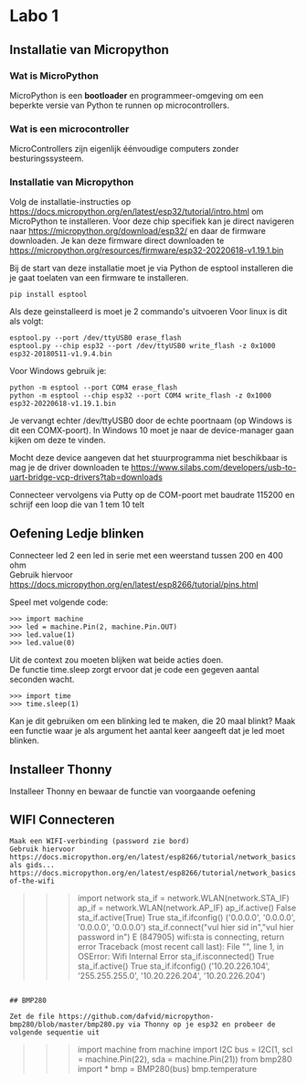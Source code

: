 # Labo 1

## Installatie van Micropython

### Wat is MicroPython

MicroPython is een **bootloader** en programmeer-omgeving om een beperkte versie van Python te runnen op microcontrollers.  

### Wat is een microcontroller

MicroControllers zijn eigenlijk éénvoudige computers zonder besturingssysteem.

### Installatie van Micropython

Volg de installatie-instructies op https://docs.micropython.org/en/latest/esp32/tutorial/intro.html om MicroPython te installeren.
Voor deze chip specifiek kan je direct navigeren naar https://micropython.org/download/esp32/ en daar de firmware downloaden.
Je kan deze firmware direct downloaden te https://micropython.org/resources/firmware/esp32-20220618-v1.19.1.bin

Bij de start van deze installatie moet je via Python de esptool installeren die je gaat toelaten van een firmware te installeren.

~~~
pip install esptool
~~~

Als deze geinstalleerd is moet je 2 commando's uitvoeren
Voor linux is dit als volgt:

~~~
esptool.py --port /dev/ttyUSB0 erase_flash
esptool.py --chip esp32 --port /dev/ttyUSB0 write_flash -z 0x1000 esp32-20180511-v1.9.4.bin
~~~

Voor Windows gebruik je:

~~~
python -m esptool --port COM4 erase_flash
python -m esptool --chip esp32 --port COM4 write_flash -z 0x1000 esp32-20220618-v1.19.1.bin
~~~

Je vervangt echter /dev/ttyUSB0 door de echte poortnaam (op Windows is dit een COMX-poort).
In Windows 10 moet je naar de device-manager gaan kijken om deze te vinden.

Mocht deze device aangeven dat het stuurprogramma niet beschikbaar is mag je de driver downloaden te
https://www.silabs.com/developers/usb-to-uart-bridge-vcp-drivers?tab=downloads

Connecteer vervolgens via Putty op de COM-poort met baudrate 115200 en schrijf een loop die van 1 tem 10 telt

## Oefening Ledje blinken

Connecteer led 2 een led in serie met een weerstand tussen 200 en 400 ohm  
Gebruik hiervoor https://docs.micropython.org/en/latest/esp8266/tutorial/pins.html

Speel met volgende code:

~~~
>>> import machine
>>> led = machine.Pin(2, machine.Pin.OUT)
>>> led.value(1)
>>> led.value(0)
~~~

Uit de context zou moeten blijken wat beide acties doen.  
De functie time.sleep zorgt ervoor dat je code een gegeven aantal seconden wacht.  

~~~
>>> import time
>>> time.sleep(1)
~~~

Kan je dit gebruiken om een blinking led te maken, die 20 maal blinkt?
Maak een functie waar je als argument het aantal keer aangeeft dat je led moet blinken.

## Installeer Thonny

Installeer Thonny en bewaar de functie van voorgaande oefening

## WIFI Connecteren

~~~
Maak een WIFI-verbinding (password zie bord)
Gebruik hiervoor https://docs.micropython.org/en/latest/esp8266/tutorial/network_basics.html als gids...
https://docs.micropython.org/en/latest/esp8266/tutorial/network_basics.html#configuration-of-the-wifi

~~~
>>>
>>> import network
>>> sta_if = network.WLAN(network.STA_IF)
>>> ap_if = network.WLAN(network.AP_IF)
>>> ap_if.active()
False
>>> sta_if.active(True)
True
>>> sta_if.ifconfig()
('0.0.0.0', '0.0.0.0', '0.0.0.0', '0.0.0.0')
>>> sta_if.connect("vul hier sid in","vul hier password in")
E (847905) wifi:sta is connecting, return error
Traceback (most recent call last):
  File "<stdin>", line 1, in <module>
OSError: Wifi Internal Error
>>> sta_if.isconnected()
True
>>> sta_if.active()
True
>>> sta_if.ifconfig()
('10.20.226.104', '255.255.255.0', '10.20.226.204', '10.20.226.204')
>>>
~~~

## BMP280

Zet de file https://github.com/dafvid/micropython-bmp280/blob/master/bmp280.py via Thonny op je esp32 en probeer de volgende sequentie uit

~~~
>>> import machine
>>> from machine import I2C
>>> bus = I2C(1, scl = machine.Pin(22), sda = machine.Pin(21))
>>> from bmp280 import *
>>> bmp = BMP280(bus)
>>> bmp.temperature
~~~
